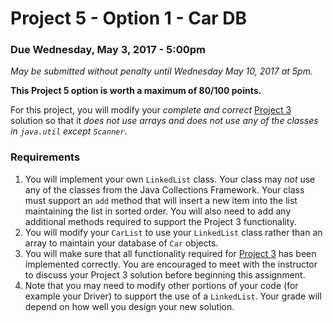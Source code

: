 Project 5 - Option 1 - Car DB
=============================

### Due Wednesday, May 3, 2017 - 5:00pm
*May be submitted without penalty until Wednesday May 10, 2017 at 5pm.*

**This Project 5 option is worth a maximum of 80/100 points.**

For this project, you will modify your *complete and correct* [Project 3](project3.md) solution so that it *does not use arrays and does not use any of the classes in `java.util` except `Scanner`*. 

### Requirements

1. You will implement your own `LinkedList` class. Your class may *not* use any of the classes from the Java Collections Framework. Your class must support an `add` method that will insert a new item into the list maintaining the list in sorted order. You will also need to add any additional methods required to support the Project 3 functionality.
2. You will modify your `CarList` to use your `LinkedList` class rather than an array to maintain your database of `Car` objects.
3. You will make sure that all functionality required for [Project 3](project3.md) has been implemented correctly. You are encouraged to meet with the instructor to discuss your Project 3 solution before beginning this assignment.
4. Note that you may need to modify other portions of your code (for example your Driver) to support the use of a `LinkedList`. Your grade will depend on how well you design your new solution.


